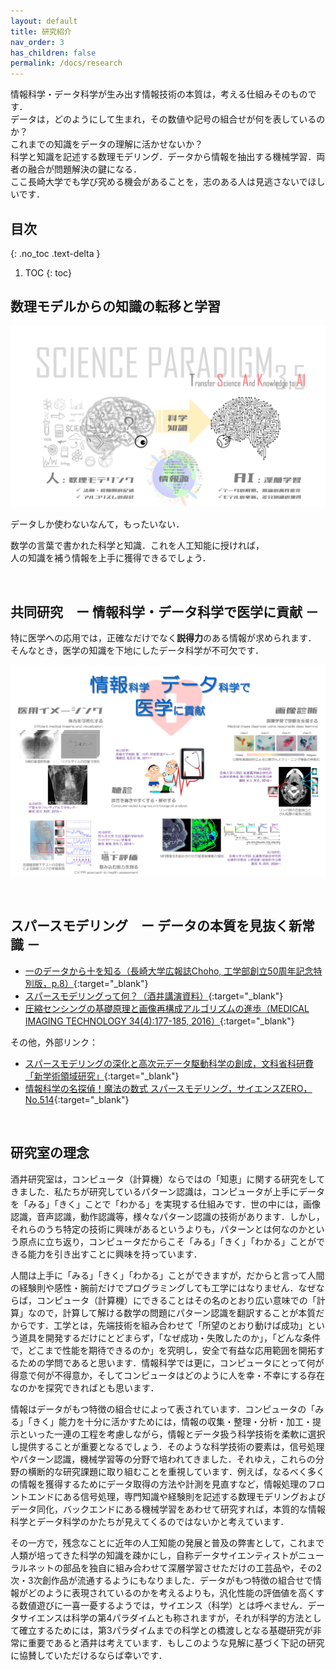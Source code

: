 ```yaml
---
layout: default
title: 研究紹介
nav_order: 3
has_children: false
permalink: /docs/research
---
```


情報科学・データ科学が生み出す情報技術の本質は，考える仕組みそのものです．<br>
データは，どのようにして生まれ，その数値や記号の組合せが何を表しているのか？<br>
これまでの知識をデータの理解に活かせないか？<br>
科学と知識を記述する数理モデリング．データから情報を抽出する機械学習．両者の融合が問題解決の鍵になる．<br>
ここ長崎大学でも学び究める機会があることを，志のある人は見逃さないでほしいです．

## 目次
{: .no_toc .text-delta }

1. TOC
{: toc}


## 数理モデルからの知識の転移と学習
![](tsakAI1080t.png)

データしか使わないなんて，もったいない．

数学の言葉で書かれた<span class="text-red-000">科</span>学と<span class="text-red-000">知</span>識．これを<span class="text-red-000">人工知能</span>に授ければ，<br>
人の知識を補う情報を上手に獲得できるでしょう．


<br>

## 共同研究　ー 情報科学・データ科学で医学に貢献 －

特に<span class="text-blue-100">医学</span>への応用では，正確なだけでなく**説得力**のある<span class="text-blue-100">情報</span>が求められます．<br>
そんなとき，医学の知識を下地にした<span class="text-blue-100">データ科学</span>が不可欠です．

![](jw_med1080t.png)

<br>

## スパースモデリング　ー データの本質を見抜く新常識 －

- [一のデータから十を知る（長崎大学広報誌Choho, 工学部創立50周年記念特別版，p.8）](http://www.eng.nagasaki-u.ac.jp/data/choho_50th.pdf#page=8){:target="_blank"}
- [スパースモデリングって何？（酒井講演資料）](https://sites.google.com/site/tsakailab/lecture){:target="_blank"}
- [圧縮センシングの基礎原理と画像再構成アルゴリズムの進歩（MEDICAL IMAGING TECHNOLOGY 34(4):177-185, 2016）](https://doi.org/10.11409/mit.34.177){:target="_blank"}

その他，外部リンク：

- [スパースモデリングの深化と高次元データ駆動科学の創成，文科省科研費「新学術領域研究」](http://sparse-modeling.jp/about/){:target="_blank"}
- [情報科学の名探偵！魔法の数式 スパースモデリング，サイエンスZERO，No.514](https://www.google.co.jp/search?safe=off&biw=1089&bih=935&ei=VIwBWpnuLISW8gXokKrgDA&q=%E6%83%85%E5%A0%B1%E7%A7%91%E5%AD%A6%E3%81%AE%E5%90%8D%E6%8E%A2%E5%81%B5%EF%BC%81%E9%AD%94%E6%B3%95%E3%81%AE%E6%95%B0%E5%BC%8F+%E3%82%B9%E3%83%91%E3%83%BC%E3%82%B9%E3%83%A2%E3%83%87%E3%83%AA%E3%83%B3%E3%82%B0+%E3%82%B5%E3%82%A4%E3%82%A8%E3%83%B3%E3%82%B9ZERO+No.514&oq=%E6%83%85%E5%A0%B1%E7%A7%91%E5%AD%A6%E3%81%AE%E5%90%8D%E6%8E%A2%E5%81%B5%EF%BC%81%E9%AD%94%E6%B3%95%E3%81%AE%E6%95%B0%E5%BC%8F+%E3%82%B9%E3%83%91%E3%83%BC%E3%82%B9%E3%83%A2%E3%83%87%E3%83%AA%E3%83%B3%E3%82%B0+%E3%82%B5%E3%82%A4%E3%82%A8%E3%83%B3%E3%82%B9ZERO+No.514&gs_l=psy-ab.12..35i39k1.13784.16996.0.22392.4.4.0.0.0.0.104.387.3j1.4.0....0...1.1.64.psy-ab..0.2.199....0.Yx6lF_k00Fk){:target="_blank"}


<br>

## 研究室の理念

酒井研究室は，コンピュータ（計算機）ならではの「知恵」に関する研究をしてきました．私たちが研究しているパターン認識は，コンピュータが上手にデータを「みる」「きく」ことで「わかる」を実現する仕組みです．世の中には，画像認識，音声認識，動作認識等，様々なパターン認識の技術があります．しかし，それらのうち特定の技術に興味があるというよりも，パターンとは何なのかという原点に立ち返り，コンピュータだからこそ「みる」「きく」「わかる」ことができる能力を引き出すことに興味を持っています．

人間は上手に「みる」「きく」「わかる」ことができますが，だからと言って人間の経験則や感性・腕前だけでプログラミングしても工学にはなりません．なぜならば，コンピュータ（計算機）にできることはその名のとおり広い意味での「計算」なので，計算して解ける数学の問題にパターン認識を翻訳することが本質だからです．工学とは，先端技術を組み合わせて「所望のとおり動けば成功」という道具を開発するだけにとどまらず，「なぜ成功・失敗したのか」，「どんな条件で，どこまで性能を期待できるのか」を究明し，安全で有益な応用範囲を開拓するための学問であると思います．情報科学では更に，コンピュータにとって何が得意で何が不得意か，そしてコンピュータはどのように人を幸・不幸にする存在なのかを探究できればとも思います．

情報はデータがもつ特徴の組合せによって表されています．コンピュータの「みる」「きく」能力を十分に活かすためには，情報の収集・整理・分析・加工・提示といった一連の工程を考慮しながら，情報とデータ扱う科学技術を柔軟に選択し提供することが重要となるでしょう．そのような科学技術の要素は，信号処理やパターン認識，機械学習等の分野で培われてきました．それゆえ，これらの分野の横断的な研究課題に取り組むことを重視しています．例えば，なるべく多くの情報を獲得するためにデータ取得の方法や計測を見直すなど，情報処理のフロントエンドにある信号処理，専門知識や経験則を記述する数理モデリングおよびデータ同化，バックエンドにある機械学習をあわせて研究すれば，本質的な情報科学とデータ科学のかたちが見えてくるのではないかと考えています．

その一方で，残念なことに近年の人工知能の発展と普及の弊害として，これまで人類が培ってきた科学の知識を疎かにし，自称データサイエンティストがニューラルネットの部品を独自に組み合わせて深層学習させただけの工芸品や，その2次・3次創作品が流通するようにもなりました．データがもつ特徴の組合せで情報がどのように表現されているのかを考えるよりも，汎化性能の評価値を高くする数値遊びに一喜一憂するようでは，サイエンス（科学）とは呼べません．データサイエンスは科学の第4パラダイムとも称されますが，それが科学的方法として確立するためには，第3パラダイムまでの科学との橋渡しとなる基礎研究が非常に重要であると酒井は考えています．もしこのような見解に基づく下記の研究に協賛していただけるならば幸いです．
